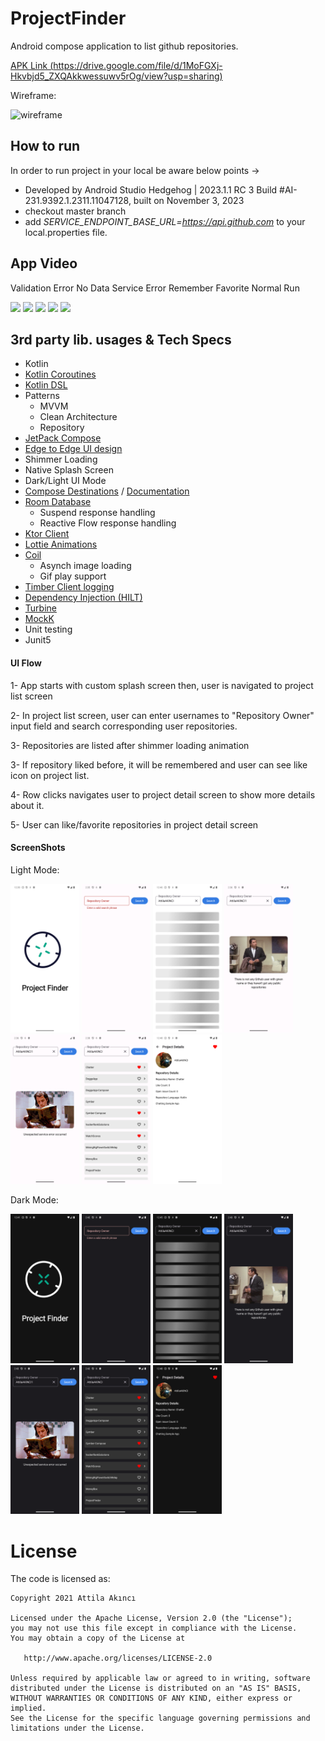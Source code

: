 # ProjectFinder
Android compose application to list github repositories.

[APK Link (https://drive.google.com/file/d/1MoFGXj-Hkvbjd5_ZXQAkkwessuwv5rOg/view?usp=sharing)](https://drive.google.com/file/d/1MoFGXj-Hkvbjd5_ZXQAkkwessuwv5rOg/view?usp=sharing)

Wireframe:

![wireframe](https://github.com/AttilaAKINCI/ProjectFinder/assets/21987335/5acde5a6-6c9c-4ffb-a438-bd0f2ede7100)


## How to run
In order to run project in your local be aware below points ->
* Developed by Android Studio Hedgehog | 2023.1.1 RC 3 Build #AI-231.9392.1.2311.11047128, built on November 3, 2023
* checkout master branch
* add *SERVICE_ENDPOINT_BASE_URL=https://api.github.com* to your local.properties file.
  

## App Video

   Validation Error        No Data          Service Error      Remember Favorite   Normal Run       

<img src="https://github.com/AttilaAKINCI/ProjectFinder/assets/21987335/e8a3746c-35e9-4487-a3a1-9219df3ade6e" width="160"/> <img 
src="https://github.com/AttilaAKINCI/ProjectFinder/assets/21987335/14c531fb-4c77-4f96-8a15-a42297075b46" width="160"/>  <img 
src="https://github.com/AttilaAKINCI/ProjectFinder/assets/21987335/8d2bd069-6b1d-4d9e-a956-7517ea8cd569" width="160"/> <img
src="https://github.com/AttilaAKINCI/ProjectFinder/assets/21987335/ffa04e5b-2f06-478e-bc62-5ed509f6a2f8" width="160"/>  <img
src="https://github.com/AttilaAKINCI/ProjectFinder/assets/21987335/53366e5b-0c23-4093-89e9-a0010d2428c9" width="160"/> 


## 3rd party lib. usages & Tech Specs
* Kotlin
* [Kotlin Coroutines](https://kotlinlang.org/docs/coroutines-overview.html)
* [Kotlin DSL](https://developer.android.com/build/migrate-to-kotlin-dsl)
* Patterns
    - MVVM
    - Clean Architecture
    - Repository
* [JetPack Compose](https://developer.android.com/jetpack/compose?gclid=Cj0KCQiAjMKqBhCgARIsAPDgWlyVg8bZaasX_bdQfYrAXsuDQ6vD-2SmFcTv34Fb-jLQxgGqPD7UxKgaAso5EALw_wcB&gclsrc=aw.ds)
* [Edge to Edge UI design](https://developer.android.com/jetpack/compose/layouts/insets)
* Shimmer Loading
* Native Splash Screen
* Dark/Light UI Mode 
* [Compose Destinations](https://github.com/raamcosta/compose-destinations) / [Documentation](https://composedestinations.rafaelcosta.xyz/)
* [Room Database](https://developer.android.com/jetpack/androidx/releases/room)
    - Suspend response handling
    - Reactive Flow response handling
* [Ktor Client](https://ktor.io/docs/client-supported-platforms.html)
* [Lottie Animations](https://github.com/airbnb/lottie-android)
* [Coil](https://github.com/coil-kt/coil)
    - Asynch image loading
    - Gif play support
* [Timber Client logging](https://github.com/JakeWharton/timber)
* [Dependency Injection (HILT)](https://developer.android.com/training/dependency-injection/hilt-android)
* [Turbine](https://github.com/cashapp/turbine)
* [MockK](https://mockk.io/)
* Unit testing
* Junit5


#### UI Flow
1- App starts with custom splash screen then, user is navigated to project list screen

2- In project list screen, user can enter usernames to "Repository Owner" input field and search corresponding user repositories.

3- Repositories are listed after shimmer loading animation

3- If repository liked before, it will be remembered and user can see like icon on project list.

4- Row clicks navigates user to project detail screen to show more details about it. 

5- User can like/favorite repositories in project detail screen


#### ScreenShots
Light Mode:

<img src="https://github.com/AttilaAKINCI/ProjectFinder/blob/master/images/1-light.png" width="110">   <img
src="https://github.com/AttilaAKINCI/ProjectFinder/blob/master/images/2-light.png" width="110">   <img
src="https://github.com/AttilaAKINCI/ProjectFinder/blob/master/images/3-light.png" width="110">   <img
src="https://github.com/AttilaAKINCI/ProjectFinder/blob/master/images/4-light.png" width="110">   <img
src="https://github.com/AttilaAKINCI/ProjectFinder/blob/master/images/5-light.png" width="110">   <img
src="https://github.com/AttilaAKINCI/ProjectFinder/blob/master/images/6-light.png" width="110">   <img
src="https://github.com/AttilaAKINCI/ProjectFinder/blob/master/images/7_1-light.png" width="110">

Dark Mode:

<img src="https://github.com/AttilaAKINCI/ProjectFinder/blob/master/images/1-dark.png" width="110">   <img
src="https://github.com/AttilaAKINCI/ProjectFinder/blob/master/images/2-dark.png" width="110">   <img
src="https://github.com/AttilaAKINCI/ProjectFinder/blob/master/images/3-dark.png" width="110">   <img
src="https://github.com/AttilaAKINCI/ProjectFinder/blob/master/images/4-dark.png" width="110">   <img
src="https://github.com/AttilaAKINCI/ProjectFinder/blob/master/images/5-dark.png" width="110">   <img
src="https://github.com/AttilaAKINCI/ProjectFinder/blob/master/images/6-dark.png" width="110">   <img
src="https://github.com/AttilaAKINCI/ProjectFinder/blob/master/images/7_1-dark.png" width="110">

# License

The code is licensed as:

```
Copyright 2021 Attila Akıncı

Licensed under the Apache License, Version 2.0 (the "License");
you may not use this file except in compliance with the License.
You may obtain a copy of the License at

   http://www.apache.org/licenses/LICENSE-2.0

Unless required by applicable law or agreed to in writing, software
distributed under the License is distributed on an "AS IS" BASIS,
WITHOUT WARRANTIES OR CONDITIONS OF ANY KIND, either express or implied.
See the License for the specific language governing permissions and
limitations under the License.
```

